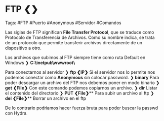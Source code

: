 # FTP ❮❯

Tags: #FTP #Puerto #Anonymous #Servidor #Comandos 

Las siglas de FTP significan **File Transfer Protocol**, que se traduce como Protocolo de Transferencia de Archivos. Como su nombre indica, se trata de un protocolo que permite transferir archivos directamente de un dispositivo a otro.

Los archivos que subimos al FTP siempre tiene como ruta Default en Windows
❯ **C:\\inetpub\\wwwroot\\**

Para conectarnos al servidor
❯ **ftp ❮IP❯** Si el servidor nos lo permite nos podemos conectar como **Anonymous** sin colocar password.
	❯ **binary**   Para poder descargar un archivo del FTP nos debemos poner en modo binario 
	❯ **get ❮File❯** Con este comando podemos copiarnos un archivo.
	❯ **dir** Listar el contenido del directorio
	❯ **PUT ❮File❯**** Para subir un archivo al ftp
	❯ **del ❮File❯**** Borrar un archivo en el ftp

De lo contrario podriamos hacer fuerza bruta para poder buscar la passwd con Hydra.
